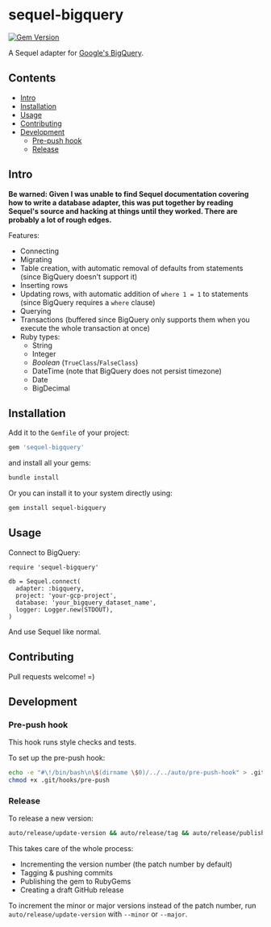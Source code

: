 # sequel-bigquery

[![Gem Version](https://badge.fury.io/rb/sequel-bigquery.svg)](https://rubygems.org/gems/sequel-bigquery)

A Sequel adapter for [Google's BigQuery](https://cloud.google.com/bigquery).

## Contents

<!-- MarkdownTOC autolink=true -->

- [Intro](#intro)
- [Installation](#installation)
- [Usage](#usage)
- [Contributing](#contributing)
- [Development](#development)
  - [Pre-push hook](#pre-push-hook)
  - [Release](#release)

<!-- /MarkdownTOC -->

## Intro

**Be warned: Given I was unable to find Sequel documentation covering how to write a database adapter, this was put together by reading Sequel's source and hacking at things until they worked. There are probably a lot of rough edges.**

Features:

- Connecting
- Migrating
- Table creation, with automatic removal of defaults from statements (since BigQuery doesn't support it)
- Inserting rows
- Updating rows, with automatic addition of `where 1 = 1` to statements (since BigQuery requires a `where` clause)
- Querying
- Transactions (buffered since BigQuery only supports them when you execute the whole transaction at once)
- Ruby types:
  + String
  + Integer
  + _Boolean_ (`TrueClass`/`FalseClass`)
  + DateTime (note that BigQuery does not persist timezone)
  + Date
  + BigDecimal

## Installation

Add it to the `Gemfile` of your project:

```ruby
gem 'sequel-bigquery'
```

and install all your gems:

```bash
bundle install
```

Or you can install it to your system directly using:

```bash
gem install sequel-bigquery
```

## Usage

Connect to BigQuery:

```
require 'sequel-bigquery'

db = Sequel.connect(
  adapter: :bigquery,
  project: 'your-gcp-project',
  database: 'your_bigquery_dataset_name',
  logger: Logger.new(STDOUT),
)
```

And use Sequel like normal.

## Contributing

Pull requests welcome! =)

## Development

### Pre-push hook

This hook runs style checks and tests.

To set up the pre-push hook:

```bash
echo -e "#\!/bin/bash\n\$(dirname \$0)/../../auto/pre-push-hook" > .git/hooks/pre-push
chmod +x .git/hooks/pre-push
```

### Release

To release a new version:

```bash
auto/release/update-version && auto/release/tag && auto/release/publish
```

This takes care of the whole process:

- Incrementing the version number (the patch number by default)
- Tagging & pushing commits
- Publishing the gem to RubyGems
- Creating a draft GitHub release

To increment the minor or major versions instead of the patch number, run `auto/release/update-version` with `--minor` or `--major`.
